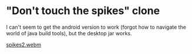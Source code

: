 # "Don't touch the spikes" clone

I can't seem to get the android version to work (forgot how to navigate the world of java build tools), but the desktop jar works.

[spikes2.webm](https://user-images.githubusercontent.com/11395615/224403093-b117fecc-62eb-4c9e-8426-f8ddba4a0b82.webm)
